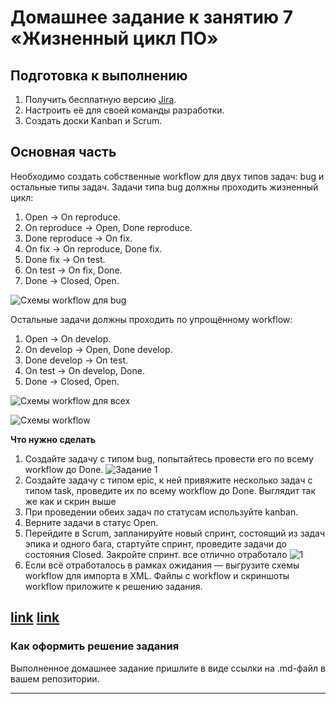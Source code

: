 # Домашнее задание к занятию 7 «Жизненный цикл ПО»

## Подготовка к выполнению

1. Получить бесплатную версию [Jira](https://www.atlassian.com/ru/software/jira/free).
2. Настроить её для своей команды разработки.
3. Создать доски Kanban и Scrum.

## Основная часть

Необходимо создать собственные workflow для двух типов задач: bug и остальные типы задач. Задачи типа bug должны проходить жизненный цикл:

1. Open -> On reproduce.
2. On reproduce -> Open, Done reproduce.
3. Done reproduce -> On fix.
4. On fix -> On reproduce, Done fix.
5. Done fix -> On test.
6. On test -> On fix, Done.
7. Done -> Closed, Open.

![Схемы  workflow для bug](https://github.com/Igor-99/devops-23/assets/29104612/e9ecce61-cf39-42f5-909a-190db37c0e70)

Остальные задачи должны проходить по упрощённому workflow:

1. Open -> On develop.
2. On develop -> Open, Done develop.
3. Done develop -> On test.
4. On test -> On develop, Done.
5. Done -> Closed, Open.

![Схемы  workflow для всех](https://github.com/Igor-99/devops-23/assets/29104612/8d12fac4-ee3d-439e-90d7-fd576b989d53)

![Схемы  workflow](https://github.com/Igor-99/devops-23/assets/29104612/0e6678fe-f965-4a4b-a862-d756348ef6e6)

**Что нужно сделать**

1. Создайте задачу с типом bug, попытайтесь провести его по всему workflow до Done. 
![Задание 1](https://github.com/Igor-99/devops-23/assets/29104612/ef77f2e6-8dd2-49d0-b82a-fe2bd548872f)
1. Создайте задачу с типом epic, к ней привяжите несколько задач с типом task, проведите их по всему workflow до Done. 
Выглядит так же как и скрин выше
1. При проведении обеих задач по статусам используйте kanban. 
1. Верните задачи в статус Open.
1. Перейдите в Scrum, запланируйте новый спринт, состоящий из задач эпика и одного бага, стартуйте спринт, проведите задачи до состояния Closed. Закройте спринт.
все отлично отработало
![1](https://github.com/Igor-99/devops-23/assets/29104612/2a1daf04-6419-4b56-acba-838b31a34a91)
2. Если всё отработалось в рамках ожидания — выгрузите схемы workflow для импорта в XML. Файлы с workflow и скриншоты workflow приложите к решению задания.

[link](./lesson/images/All.xml) 
[link](./lesson/images/Bug.xml) 
---

### Как оформить решение задания

Выполненное домашнее задание пришлите в виде ссылки на .md-файл в вашем репозитории.

---
